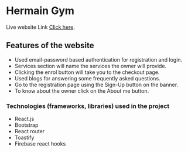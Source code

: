
# Hermain Gym

Live website Link [Click here]().

## Features of the website
- Used email-password based authentication for registration and login.
- Services section will name the services the owner will provide.
- Clicking the enrol button will take you to the checkout page.
- Used blogs for answering some frequently asked questions.
- Go to the registration page using the Sign-Up button on the banner.
- To know about the owner click on the About me button.


### Technologies (frameworks, libraries) used in the project
- React.js
- Bootstrap
- React router
- Toastify
- Firebase react hooks